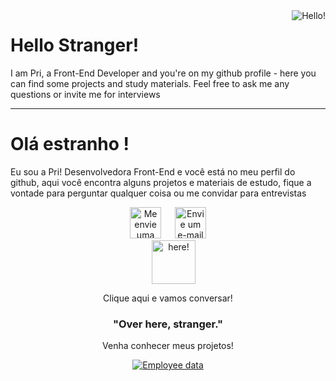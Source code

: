 <img src="https://i.imgur.com/4p9UJRs.gif" title="Hello!" align="right"/>

<h1>Hello Stranger!</h1>
 I am Pri, a Front-End Developer and you're on my github profile - here you can find some projects and study materials. Feel free to ask me any questions or invite me for interviews
<hr>

<h1>Olá estranho !</h1>
Eu sou a Pri! Desenvolvedora Front-End e você está no meu perfil do github, aqui você encontra alguns projetos e materiais de estudo, fique a vontade para perguntar qualquer coisa ou me convidar para entrevistas

<p><p align="center">
<a href ="https://api.whatsapp.com/send?phone=5511948956117&text=Ol%C3%A1%2C%20venho%20do%20GitHub!%20vamos%20conversar%3F" target="_blank">
<img src="https://i.imgur.com/IfS9dq8.png" width="50" height="50" title="Me envie uma mensagem no Whatsapp!"></a>
&#8195;
<a href="mailto:pri.damasceno@live.com?Subject=Olá! venho do github, vamos conversar?" target="_blank">
<img src="https://i.imgur.com/2f4Fmv6.png" width="50" height="50" title="Envie um e-mail">
</a>
 <br>
 &#8195;
<img src="https://media.giphy.com/media/QHBLaLygq1fqSuVGNS/giphy.gif" title="here!" width="70" height="70" align="center" />
<p align="center">Clique aqui e vamos conversar!</p>

<div align="center">

<h3>"Over here, stranger."</h3>

Venha conhecer meus projetos!

<a href="https://github.com/PriscilaDamaceno?tab=repositories"><img src="https://i.imgur.com/HcE3Uy6.png" alt="Employee data" title="Employee Data title"></a>
</div>
